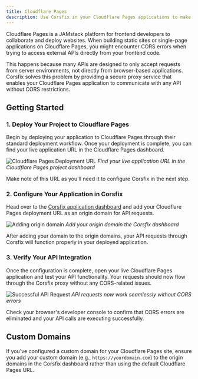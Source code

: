 ```yaml
---
title: Cloudflare Pages
description: Use Corsfix in your Cloudflare Pages applications to make API requests without CORS errors.
---
```


Cloudflare Pages is a JAMstack platform for frontend developers to collaborate and deploy websites. When building static sites or single-page applications on Cloudflare Pages, you might encounter CORS errors when trying to access external APIs directly from your frontend code.

This happens because many APIs are designed to only accept requests from server environments, not directly from browser-based applications. Corsfix solves this problem by providing a secure proxy service that enables your Cloudflare Pages application to communicate with any API without CORS restrictions.

## Getting Started

### 1. Deploy Your Project to Cloudflare Pages

Begin by deploying your application to Cloudflare Pages through their standard deployment workflow. Once your deployment is complete, you can find your live application URL in the Cloudflare Pages dashboard.

![Cloudflare Pages Deployment URL](https://assets.corsfix.com/fe8x7g4k.png)
_Find your live application URL in the Cloudflare Pages project dashboard_

Make note of this URL as you'll need it to configure Corsfix in the next step.

### 2. Configure Your Application in Corsfix

Head over to the [Corsfix application dashboard](https://app.corsfix.com) and add your Cloudflare Pages deployment URL as an origin domain for API requests.

![Adding origin domain](https://assets.corsfix.com/8bna8zej.png)
_Add your origin domain the Corsfix dashboard_

After adding your domain to the origin domains, your API requests through Corsfix will function properly in your deployed application.

### 3. Verify Your API Integration

Once the configuration is complete, open your live Cloudflare Pages application and test your API functionality. Your requests should now flow through the Corsfix proxy without any CORS-related issues.

![Successful API Request](https://assets.corsfix.com/qc6o6v9.png)
_API requests now work seamlessly without CORS errors_

Check your browser's developer console to confirm that CORS errors are eliminated and your API calls are executing successfully.

## Custom Domains

If you've configured a custom domain for your Cloudflare Pages site, ensure you add your custom domain (e.g., `https://yourdomain.com`) to the origin domains in the Corsfix dashboard rather than using the default Cloudflare Pages URL.

